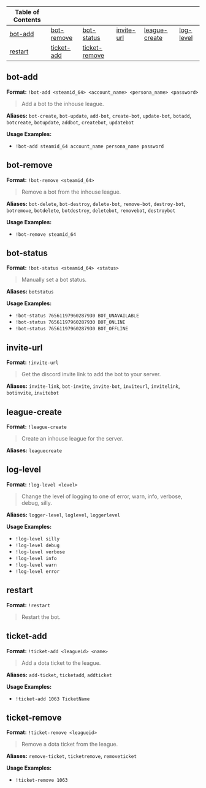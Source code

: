 
|Table of Contents| | | | | |
|--|--|--|--|--|--|
|[bot-add](#bot-add)|[bot-remove](#bot-remove)|[bot-status](#bot-status)|[invite-url](#invite-url)|[league-create](#league-create)|[log-level](#log-level)|
|[restart](#restart)|[ticket-add](#ticket-add)|[ticket-remove](#ticket-remove)|



## bot-add

**Format:** `!bot-add <steamid_64> <account_name> <persona_name> <password>`

> Add a bot to the inhouse league.

**Aliases:** `bot-create`, `bot-update`, `add-bot`, `create-bot`, `update-bot`, `botadd`, `botcreate`, `botupdate`, `addbot`, `createbot`, `updatebot`

**Usage Examples:**
* `!bot-add steamid_64 account_name persona_name password`
 
 
## bot-remove

**Format:** `!bot-remove <steamid_64>`

> Remove a bot from the inhouse league.

**Aliases:** `bot-delete`, `bot-destroy`, `delete-bot`, `remove-bot`, `destroy-bot`, `botremove`, `botdelete`, `botdestroy`, `deletebot`, `removebot`, `destroybot`

**Usage Examples:**
* `!bot-remove steamid_64`
 
 
## bot-status

**Format:** `!bot-status <steamid_64> <status>`

> Manually set a bot status.

**Aliases:** `botstatus`

**Usage Examples:**
* `!bot-status 76561197960287930 BOT_UNAVAILABLE`
* `!bot-status 76561197960287930 BOT_ONLINE`
* `!bot-status 76561197960287930 BOT_OFFLINE`
 
 
## invite-url

**Format:** `!invite-url`

> Get the discord invite link to add the bot to your server.

**Aliases:** `invite-link`, `bot-invite`, `invite-bot`, `inviteurl`, `invitelink`, `botinvite`, `invitebot`

 
## league-create

**Format:** `!league-create`

> Create an inhouse league for the server.

**Aliases:** `leaguecreate`

 
## log-level

**Format:** `!log-level <level>`

> Change the level of logging to one of error, warn, info, verbose, debug, silly.

**Aliases:** `logger-level`, `loglevel`, `loggerlevel`

**Usage Examples:**
* `!log-level silly`
* `!log-level debug`
* `!log-level verbose`
* `!log-level info`
* `!log-level warn`
* `!log-level error`
 
 
## restart

**Format:** `!restart`

> Restart the bot.



 
## ticket-add

**Format:** `!ticket-add <leagueid> <name>`

> Add a dota ticket to the league.

**Aliases:** `add-ticket`, `ticketadd`, `addticket`

**Usage Examples:**
* `!ticket-add 1063 TicketName`
 
 
## ticket-remove

**Format:** `!ticket-remove <leagueid>`

> Remove a dota ticket from the league.

**Aliases:** `remove-ticket`, `ticketremove`, `removeticket`

**Usage Examples:**
* `!ticket-remove 1063`
 
 